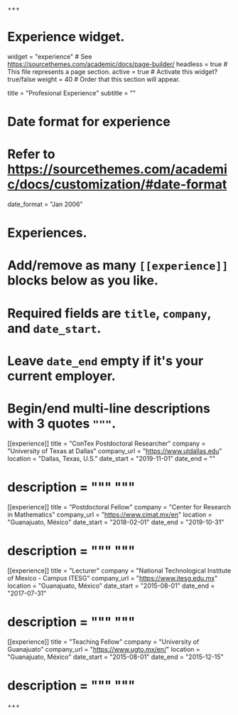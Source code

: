 +++
# Experience widget.
widget = "experience"  # See https://sourcethemes.com/academic/docs/page-builder/
headless = true  # This file represents a page section.
active = true  # Activate this widget? true/false
weight = 40  # Order that this section will appear.

title = "Profesional Experience"
subtitle = ""

# Date format for experience
#   Refer to https://sourcethemes.com/academic/docs/customization/#date-format
date_format = "Jan 2006"

# Experiences.
#   Add/remove as many `[[experience]]` blocks below as you like.
#   Required fields are `title`, `company`, and `date_start`.
#   Leave `date_end` empty if it's your current employer.
#   Begin/end multi-line descriptions with 3 quotes `"""`.
[[experience]]
  title = "ConTex Postdoctoral Researcher"
  company = "University of Texas at Dallas"
  company_url = "https://www.utdallas.edu"
  location = "Dallas, Texas, U.S."
  date_start = "2019-11-01"
  date_end = ""
#  description = """ """
[[experience]]
  title = "Postdoctoral Fellow"
  company = "Center for Research in Mathematics"
  company_url = "https://www.cimat.mx/en"
  location = "Guanajuato, México"
  date_start = "2018-02-01"
  date_end = "2019-10-31"
#  description = """ """

[[experience]]
  title = "Lecturer"
  company = "National Technological Institute of Mexico - Campus ITESG"
  company_url = "https://www.itesg.edu.mx"
  location = "Guanajuato, México"
  date_start = "2015-08-01"
  date_end = "2017-07-31"
#  description = """ """

[[experience]]
  title = "Teaching Fellow"
  company = "University of Guanajuato"
  company_url = "https://www.ugto.mx/en/"
  location = "Guanajuato, México"
  date_start = "2015-08-01"
  date_end = "2015-12-15"
#  description = """ """

+++
